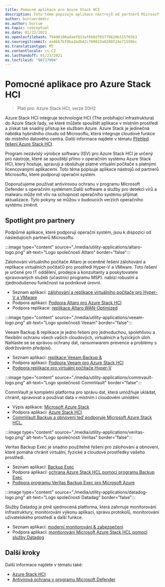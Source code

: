 ```yaml
---
title: Pomocné aplikace pro Azure Stack HCI
description: Toto téma popisuje aplikace nástrojů od partnerů Microsoftu, které podporují operační systém Azure Stack HCI.
author: burcuerdemir
ms.author: burcue
ms.topic: conceptual
ms.date: 01/22/2021
ms.openlocfilehash: 79490100adaef813af6b8df05779620b315765b3
ms.sourcegitcommit: ea4bb7bf0ba1bd642c769013a0280f24e71550bc
ms.translationtype: MT
ms.contentlocale: cs-CZ
ms.lasthandoff: 01/23/2021
ms.locfileid: "98717994"
---
```

# <a name="utility-applications-for-azure-stack-hci"></a>Pomocné aplikace pro Azure Stack HCI

>Platí pro: Azure Stack HCI, verze 20H2

Azure Stack HCI integruje technologie HCI (The probíhající infrastruktura) do Azure Stack řady, ve které můžete spouštět aplikace v místním prostředí a získat tak snadný přístup ke službám Azure. Azure Stack je jedinečná nabídka hybridního cloudu od Microsoftu, která integruje cloudové funkce do místního datového centra. Další informace najdete v tématu [Přehled řešení Azure Stack HCI](../overview.md).

Program nezávislý výrobce softwaru (ISV) pro Azure Stack HCI je určený pro nástroje, které se spouštějí přímo v operačním systému Azure Stack HCI, který hostuje, spravují a obsluhuje platné virtuální počítače s platnými licencovanými aplikacemi. Toto téma popisuje aplikace nástrojů od partnerů Microsoftu, které podporují operační systém.

Doporučujeme používat antivirovou ochranu v programu Microsoft Defender s operačním systémem.Další software a služby pro detekci virů a malwaru může mít vliv na schopnost operačního systému přijímat aktualizace. Tyto pokyny se můžou v budoucích verzích operačního systému změnit.

## <a name="partner-spotlight"></a>Spotlight pro partnery
Podpůrné aplikace, které podporují operační systém, jsou k dispozici od následujících partnerů Microsoftu.

:::image type="content" source="./media/utility-applications/altaro-logo.png" alt-text="Logo společnosti Altaro" border="false":::

Zálohování virtuálního počítače Altaro je oceněné řešení zálohování a replikace virtuálních počítačů pro prostředí Hyper-V a VMware. Toto řešení je určené pro IT oddělení, prodejce a konzultanty a poskytovatele spravovaných služeb (účastníci programu MSP). nabízí robustní a zjednodušenou funkčnost na podnikové úrovni.

- Seznam aplikací: [zálohování a replikace virtuálního počítače pro Hyper-V a VMware](https://www.altaro.com/vm-backup/)
- Podpora aplikací: [Podpora Altaro pro Azure Stack HCI](https://www.altaro.com/news/single/News-Altaro-applies-its-expertise-in-Hyper-V-backup-to-support-Microsoft.php)
- Podpora replikace: [replikace Altaro WAN-Optimized](https://www.altaro.com/vm-backup/wan-optimized-replication.php)

:::image type="content" source="./media/utility-applications/veeam-logo.png" alt-text="Logo společnosti Veeam" border="false":::

Veeam Backup & replikace je jedno řešení pro jednoduchou, spolehlivou a flexibilní ochranu všech vašich cloudových, virtuálních a fyzických úloh. Nahlaste se se správou ochrany dat, ransomwarem prevence a problémy s dodržováním předpisů.

- Seznam aplikací: [replikace Veeam Backup &](https://www.veeam.com/vm-backup-recovery-replication-software.html)
- Podpora aplikací: [Podpora Veeam pro Azure Stack HCI](https://www.veeam.com/kb4047)
- [Podpora replikace pro virtuální počítače Hyper-V](https://www.veeam.com/vm-advanced-replication.html?ad=in-text-link)

:::image type="content" source="./media/utility-applications/commvault-logo.png" alt-text="Logo společnosti CommVault" border="false":::

CommVault je kompletní platforma pro správu dat, která umožňuje ukládat, chránit, spravovat a používat data v místním i cloudovém umístění.

- Výpis aplikace: [Microsoft Azure Stack](https://www.commvault.com/supported-technologies/microsoft/azurestack)
- Podpora aplikací: [Azure Stack HCI](https://documentation.commvault.com/11.21/essential/132799_microsoft_azure_stack_hci.html)
- [CommVault Backup a obnovení teď podporuje Microsoft Azure Stack HCL.](https://www.commvault.com/blogs/commvault-backup-and-recovery-now-supports-microsoft-azure-stack-hci)

:::image type="content" source="./media/utility-applications/veritas-logo.png" alt-text="Logo společnosti Veritas" border="false":::

Veritas Backup Exec je snadno použitelné řešení pro zálohování a obnovení, které pomáhá chránit virtuální, fyzické a cloudové prostředky vašeho prostředí.

- Seznam aplikací: [Backup Exec](https://www.veritas.com/protection/backup-exec)
- Podpora aplikací: [ochrana Azure Stack HCL pomocí programu Backup Exec](https://www.veritas.com/support/en_US/article.100048860)
- [Podpora programu Veritas Backup Exec pro Microsoft Azure](https://www.veritas.com/protection/backup-exec/azure)

:::image type="content" source="./media/utility-applications/datadog-logo.png" alt-text="Logo společnosti Datadag" border="false":::

Služby Datadog je plně sjednocená platforma, která zahrnuje monitorování infrastruktury, monitorování výkonu aplikací, správu protokolů, monitorování uživatelského prostředí a další funkce.

- Seznam aplikací: [moderní monitorování & zabezpečení](https://www.datadoghq.com/)
- Podpora aplikací: [monitorování Microsoft Azure Stack HCL pomocí služby Datadog](https://www.datadoghq.com/blog/monitor-azure-stack-hci-datadog)

## <a name="next-steps"></a>Další kroky
Další informace najdete v tématu také:
- [Azure Stack HCI](https://azure.microsoft.com/products/azure-stack/hci/)
- [Antivirová ochrana v programu Microsoft Defender](/windows/security/threat-protection/microsoft-defender-antivirus/microsoft-defender-antivirus-in-windows-10)